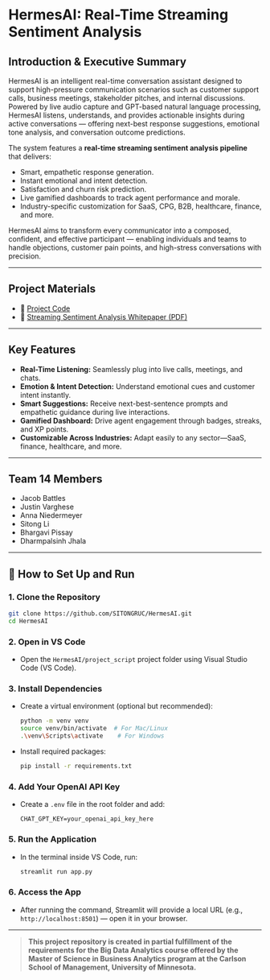 # HermesAI: Real-Time Streaming Sentiment Analysis

## Introduction & Executive Summary

HermesAI is an intelligent real-time conversation assistant designed to support high-pressure communication scenarios such as customer support calls, business meetings, stakeholder pitches, and internal discussions. Powered by live audio capture and GPT-based natural language processing, HermesAI listens, understands, and provides actionable insights during active conversations — offering next-best response suggestions, emotional tone analysis, and conversation outcome predictions.

The system features a **real-time streaming sentiment analysis pipeline** that delivers:
- Smart, empathetic response generation.
- Instant emotional and intent detection.
- Satisfaction and churn risk prediction.
- Live gamified dashboards to track agent performance and morale.
- Industry-specific customization for SaaS, CPG, B2B, healthcare, finance, and more.

HermesAI aims to transform every communicator into a composed, confident, and effective participant — enabling individuals and teams to handle objections, customer pain points, and high-stress conversations with precision.

---

## Project Materials

- 📄 [Project Code](https://github.com/SITONGRUC/HermesAI/tree/main/project_script)
- 📄 [Streaming Sentiment Analysis Whitepaper (PDF)](https://github.com/SITONGRUC/HermesAI/blob/main/flier.pdf)


---

## Key Features

- **Real-Time Listening:** Seamlessly plug into live calls, meetings, and chats.
- **Emotion & Intent Detection:** Understand emotional cues and customer intent instantly.
- **Smart Suggestions:** Receive next-best-sentence prompts and empathetic guidance during live interactions.
- **Gamified Dashboard:** Drive agent engagement through badges, streaks, and XP points.
- **Customizable Across Industries:** Adapt easily to any sector—SaaS, finance, healthcare, and more.

---

## Team 14 Members
- Jacob Battles
- Justin Varghese
- Anna Niedermeyer
- Sitong Li
- Bhargavi Pissay
- Dharmpalsinh Jhala

---

## 🚀 How to Set Up and Run

### 1. Clone the Repository
```bash
git clone https://github.com/SITONGRUC/HermesAI.git
cd HermesAI
```

### 2. Open in VS Code
- Open the `HermesAI/project_script` project folder using Visual Studio Code (VS Code).

### 3. Install Dependencies
- Create a virtual environment (optional but recommended):
  ```bash
  python -m venv venv
  source venv/bin/activate  # For Mac/Linux
  .\venv\Scripts\activate    # For Windows
  ```
- Install required packages:
  ```bash
  pip install -r requirements.txt
  ```

### 4. Add Your OpenAI API Key
- Create a `.env` file in the root folder and add:
  ```
  CHAT_GPT_KEY=your_openai_api_key_here
  ```

### 5. Run the Application
- In the terminal inside VS Code, run:
  ```bash
  streamlit run app.py
  ```

### 6. Access the App
- After running the command, Streamlit will provide a local URL (e.g., `http://localhost:8501`) — open it in your browser.


---



> **This project repository is created in partial fulfillment of the requirements for the Big Data Analytics course offered by the Master of Science in Business Analytics program at the Carlson School of Management, University of Minnesota.**